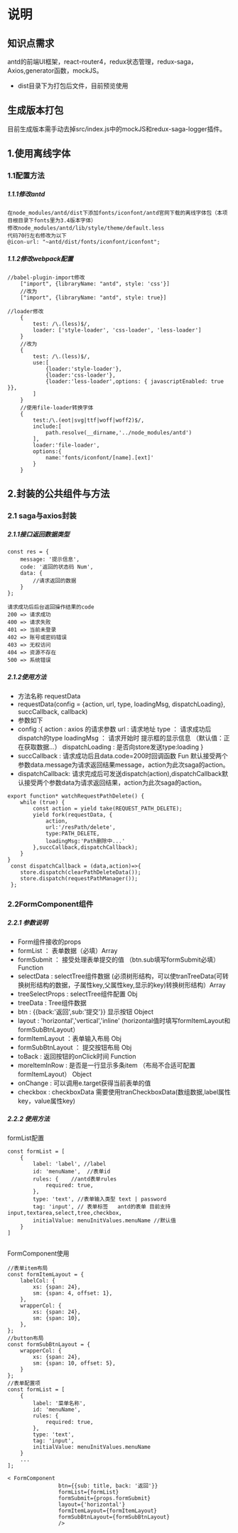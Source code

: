# 说明

## 知识点需求
antd的前端UI框架，react-router4，redux状态管理，redux-saga，Axios,generator函数，mockJS。
* dist目录下为打包后文件，目前预览使用
## 生成版本打包
目前生成版本需手动去掉src/index.js中的mockJS和redux-saga-logger插件。
## 1.使用离线字体
### 1.1配置方法
##### 1.1.1修改antd
```
在node_modules/antd/dist下添加fonts/iconfont/antd官网下载的离线字体包（本项目根目录下fonts里为3.4版本字体）
修改node_modules/antd/lib/style/theme/default.less
代码70行左右修改为以下
@icon-url: "~antd/dist/fonts/iconfont/iconfont";

```
##### 1.1.2修改webpack配置
```
//babel-plugin-import修改
    ["import", {libraryName: "antd", style: 'css'}]
    //改为
    ["import", {libraryName: "antd", style: true}]
    
//loader修改
    {
        test: /\.(less)$/,
        loader: ['style-loader', 'css-loader', 'less-loader']
    }
    //改为
    {
        test: /\.(less)$/,
        use:[
            {loader:'style-loader'},
            {loader:'css-loader'},
            {loader:'less-loader',options: { javascriptEnabled: true }},
        ]
    }
    //使用file-loader转换字体
    {
        test:/\.(eot|svg|ttf|woff|woff2)$/,
        include:[
            path.resolve(__dirname,'../node_modules/antd')
        ],
        loader:'file-loader',
        options:{
            name:'fonts/iconfont/[name].[ext]'
        }
    }

```

## 2.封装的公共组件与方法

### 2.1 saga与axios封装

##### 2.1.1接口返回数据类型 
```
const res = {
    message: '提示信息',
    code: '返回的状态码 Num',
    data: {
        //请求返回的数据
    }
};

请求成功后后台返回操作结果的code 
200 => 请求成功
400 => 请求失败 
401 => 当前未登录 
402 => 账号或密码错误 
403 => 无权访问
404 => 资源不存在
500 => 系统错误

```
##### 2.1.2使用方法
 * 方法名称 requestData
 * requestData(config = {action, url, type, loadingMsg, dispatchLoading}, succCallback, callback) 
 * 参数如下
 * config :{
    action : axios 的请求参数
    url : 请求地址
    type ： 请求成功后 dispatch的type
    loadingMsg ： 请求开始时 提示框的显示信息 （默认值：正在获取数据...）
    dispatchLoading : 是否向store发送type:loading
 }
 * succCallback : 请求成功后且data.code=200时回调函数 Fun 默认接受两个参数data.message为请求返回结果message，action为此次saga的action。
 * dispatchCallback: 请求完成后可发送dispatch(action),dispatchCallback默认接受两个参数data为请求返回结果，action为此次saga的action。

```
export function* watchRequestPathDelete() {
    while (true) {
        const action = yield take(REQUEST_PATH_DELETE);
        yield fork(requestData, {
            action,
            url:'/resPath/delete',
            type:PATH_DELETE,
            loadingMsg:'Path删除中...'
        },succCallback,dispatchCallback);
    }
}
 const dispatchCallback = (data,action)=>{
    store.dispatch(clearPathDeleteData());
    store.dispatch(requestPathManager());
 };
```

### 2.2FormComponent组件

##### 2.2.1 参数说明
 * Form组件接收的props
 *  formList ： 表单数据（必填）Array
 *  formSubmit ： 接受处理表单提交的值 （btn.sub填写formSubmit必填）Function
 *  selectData : selectTree组件数据 (必须树形结构，可以使tranTreeData(可转换树形结构的数据，子属性key,父属性key,显示的key)转换树形结构）Array
 *  treeSelectProps : selectTree组件配置 Obj
 *  treeData : Tree组件数据
 *  btn : {{back:'返回',sub:'提交'}} 显示按钮 Object
 *  layout : 'horizontal','vertical','inline' (horizontal值时填写formItemLayout和formSubBtnLayout）
 *  formItemLayout ：表单输入布局  Obj
 *  formSubBtnLayout ： 提交按钮布局   Obj
 *  toBack : 返回按钮的onClick时间 Function
 *  moreItemInRow : 是否是一行显示多条item （布局不合适可配置formItemLayout） Object
 *  onChange : 可以调用e.target获得当前表单的值
 *  checkbox : checkboxData 需要使用tranCheckboxData(数组数据,label属性key，value属性key)
 
##### 2.2.2 使用方法
formList配置
```
const formList = [
    {
        label: 'label', //label
        id: 'menuName',  //表单id
        rules: {    //antd表单rules
            required: true,
        },
        type: 'text', //表单输入类型 text | password
        tag: 'input', // 表单标签   antd的表单 目前支持input,textarea,select,tree,checkbox,
        initialValue: menuInitValues.menuName //默认值
    }
]


```

FormComponent使用
```
//表单item布局
const formItemLayout = {
    labelCol: {
        xs: {span: 24},
        sm: {span: 4, offset: 1},
    },
    wrapperCol: {
        xs: {span: 24},
        sm: {span: 10},
    },
};
//button布局
const formSubBtnLayout = {
    wrapperCol: {
        xs: {span: 24},
        sm: {span: 10, offset: 5},
    }
};
//表单配置项
const formList = [
    {
        label: '菜单名称',
        id: 'menuName',
        rules: {
            required: true,
        },
        type: 'text',
        tag: 'input',
        initialValue: menuInitValues.menuName
    }
    ...
];

< FormComponent 
                btn={{sub: title, back: '返回'}}
                formList={formList} 
                formSubmit={props.formSubmit}
                layout={'horizontal'} 
                formItemLayout={formItemLayout} 
                formSubBtnLayout={formSubBtnLayout}
                />
```